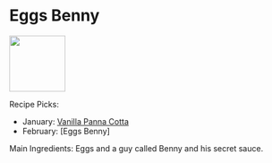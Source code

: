 # Eggs Benny

<img src="http://api.adorable.io/avatars/100/englishmuffin%40flavor.magazine" height="100" width="100" />

Recipe Picks:

- January: [Vanilla Panna Cotta](../recipe/jan/vanilla-panna-cotta.md)
- February: [Eggs Benny]

Main Ingredients: Eggs and a guy called Benny and his secret sauce.
